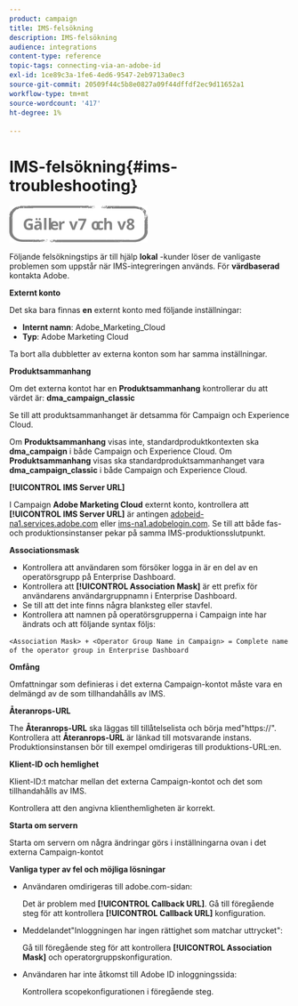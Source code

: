 ```yaml
---
product: campaign
title: IMS-felsökning
description: IMS-felsökning
audience: integrations
content-type: reference
topic-tags: connecting-via-an-adobe-id
exl-id: 1ce89c3a-1fe6-4ed6-9547-2eb9713a0ec3
source-git-commit: 20509f44c5b8e0827a09f44dffdf2ec9d11652a1
workflow-type: tm+mt
source-wordcount: '417'
ht-degree: 1%

---
```


# IMS-felsökning{#ims-troubleshooting}

![](../../assets/common.svg)

Följande felsökningstips är till hjälp **lokal** -kunder löser de vanligaste problemen som uppstår när IMS-integreringen används. För **värdbaserad** kontakta Adobe.

**Externt konto**

Det ska bara finnas **en** externt konto med följande inställningar:

* **Internt namn**: Adobe_Marketing_Cloud
* **Typ**: Adobe Marketing Cloud

Ta bort alla dubbletter av externa konton som har samma inställningar.

**Produktsammanhang**

Om det externa kontot har en **Produktsammanhang** kontrollerar du att värdet är: **dma_campaign_classic**

Se till att produktsammanhanget är detsamma för Campaign och Experience Cloud.

Om **Produktsammanhang** visas inte, standardproduktkontexten ska **dma_campaign** i både Campaign och Experience Cloud. Om **Produktsammanhang** visas ska standardproduktsammanhanget vara **dma_campaign_classic** i både Campaign och Experience Cloud.

**[!UICONTROL IMS Server URL]**

I Campaign **Adobe Marketing Cloud** externt konto, kontrollera att **[!UICONTROL IMS Server URL]** är antingen [adobeid-na1.services.adobe.com](https://adobeid-na1.services.adobe.com/) eller [ims-na1.adobelogin.com](http://ims-na1.adobelogin.com/). Se till att både fas- och produktionsinstanser pekar på samma IMS-produktionsslutpunkt.

**Associationsmask**

* Kontrollera att användaren som försöker logga in är en del av en operatörsgrupp på Enterprise Dashboard.
* Kontrollera att **[!UICONTROL Association Mask]** är ett prefix för användarens användargruppnamn i Enterprise Dashboard.
* Se till att det inte finns några blanksteg eller stavfel.
* Kontrollera att namnen på operatörsgrupperna i Campaign inte har ändrats och att följande syntax följs:

```
<Association Mask> + <Operator Group Name in Campaign> = Complete name of the operator group in Enterprise Dashboard
```

**Omfång**

Omfattningar som definieras i det externa Campaign-kontot måste vara en delmängd av de som tillhandahålls av IMS.

**Återanrops-URL**

The **Återanrops-URL** ska läggas till tillåtelselista och börja med&quot;https://&quot;. Kontrollera att **Återanrops-URL** är länkad till motsvarande instans. Produktionsinstansen bör till exempel omdirigeras till produktions-URL:en.

**Klient-ID och hemlighet**

Klient-ID:t matchar mellan det externa Campaign-kontot och det som tillhandahålls av IMS.

Kontrollera att den angivna klienthemligheten är korrekt.

**Starta om servern**

Starta om servern om några ändringar görs i inställningarna ovan i det externa Campaign-kontot

**Vanliga typer av fel och möjliga lösningar**

* Användaren omdirigeras till adobe.com-sidan:

   Det är problem med **[!UICONTROL Callback URL]**. Gå till föregående steg för att kontrollera **[!UICONTROL Callback URL]** konfiguration.

* Meddelandet&quot;Inloggningen har ingen rättighet som matchar uttrycket&quot;:

   Gå till föregående steg för att kontrollera **[!UICONTROL Association Mask]** och operatorgruppskonfiguration.

* Användaren har inte åtkomst till Adobe ID inloggningssida:

   Kontrollera scopekonfigurationen i föregående steg.
